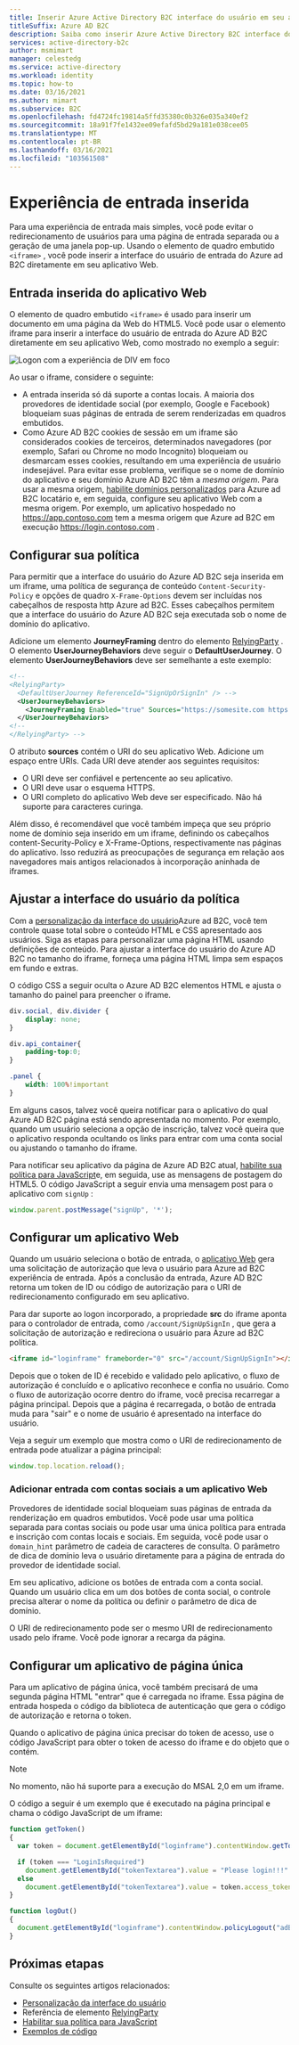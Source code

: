 ```yaml
---
title: Inserir Azure Active Directory B2C interface do usuário em seu aplicativo com uma política personalizada
titleSuffix: Azure AD B2C
description: Saiba como inserir Azure Active Directory B2C interface do usuário em seu aplicativo com uma política personalizada
services: active-directory-b2c
author: msmimart
manager: celestedg
ms.service: active-directory
ms.workload: identity
ms.topic: how-to
ms.date: 03/16/2021
ms.author: mimart
ms.subservice: B2C
ms.openlocfilehash: fd4724fc19814a5ffd35380c0b326e035a340ef2
ms.sourcegitcommit: 18a91f7fe1432ee09efafd5bd29a181e038cee05
ms.translationtype: MT
ms.contentlocale: pt-BR
ms.lasthandoff: 03/16/2021
ms.locfileid: "103561508"
---
```

# <a name="embedded-sign-in-experience"></a>Experiência de entrada inserida

Para uma experiência de entrada mais simples, você pode evitar o redirecionamento de usuários para uma página de entrada separada ou a geração de uma janela pop-up. Usando o elemento de quadro embutido `<iframe>` , você pode inserir a interface do usuário de entrada do Azure ad B2C diretamente em seu aplicativo Web.

## <a name="web-application-embedded-sign-in"></a>Entrada inserida do aplicativo Web

O elemento de quadro embutido `<iframe>` é usado para inserir um documento em uma página da Web do HTML5. Você pode usar o elemento iframe para inserir a interface do usuário de entrada do Azure AD B2C diretamente em seu aplicativo Web, como mostrado no exemplo a seguir:

![Logon com a experiência de DIV em foco](media/embedded-login/login-hovering.png)

Ao usar o iframe, considere o seguinte:

- A entrada inserida só dá suporte a contas locais. A maioria dos provedores de identidade social (por exemplo, Google e Facebook) bloqueiam suas páginas de entrada de serem renderizadas em quadros embutidos.
- Como Azure AD B2C cookies de sessão em um iframe são considerados cookies de terceiros, determinados navegadores (por exemplo, Safari ou Chrome no modo Incognito) bloqueiam ou desmarcam esses cookies, resultando em uma experiência de usuário indesejável. Para evitar esse problema, verifique se o nome de domínio do aplicativo e seu domínio Azure AD B2C têm a *mesma origem*. Para usar a mesma origem, [habilite domínios personalizados](custom-domain.md) para Azure ad B2C locatário e, em seguida, configure seu aplicativo Web com a mesma origem. Por exemplo, um aplicativo hospedado no https://app.contoso.com tem a mesma origem que Azure ad B2C em execução https://login.contoso.com .
 
## <a name="configure-your-policy"></a>Configurar sua política

Para permitir que a interface do usuário do Azure AD B2C seja inserida em um iframe, uma política de segurança de conteúdo `Content-Security-Policy` e opções de quadro `X-Frame-Options` devem ser incluídas nos cabeçalhos de resposta http Azure ad B2C. Esses cabeçalhos permitem que a interface do usuário do Azure AD B2C seja executada sob o nome de domínio do aplicativo.

Adicione um elemento **JourneyFraming** dentro do elemento [RelyingParty](relyingparty.md) .  O elemento **UserJourneyBehaviors** deve seguir o **DefaultUserJourney**. O elemento **UserJourneyBehaviors** deve ser semelhante a este exemplo:

```xml
<!--
<RelyingParty>
  <DefaultUserJourney ReferenceId="SignUpOrSignIn" /> -->
  <UserJourneyBehaviors> 
    <JourneyFraming Enabled="true" Sources="https://somesite.com https://anothersite.com" /> 
  </UserJourneyBehaviors>
<!--
</RelyingParty> -->
```

O atributo **sources** contém o URI do seu aplicativo Web. Adicione um espaço entre URIs. Cada URI deve atender aos seguintes requisitos:

- O URI deve ser confiável e pertencente ao seu aplicativo.
- O URI deve usar o esquema HTTPS.  
- O URI completo do aplicativo Web deve ser especificado. Não há suporte para caracteres curinga.

Além disso, é recomendável que você também impeça que seu próprio nome de domínio seja inserido em um iframe, definindo os cabeçalhos content-Security-Policy e X-Frame-Options, respectivamente nas páginas do aplicativo. Isso reduzirá as preocupações de segurança em relação aos navegadores mais antigos relacionados à incorporação aninhada de iframes.

## <a name="adjust-policy-user-interface"></a>Ajustar a interface do usuário da política

Com a [personalização da interface do usuário](customize-ui.md)Azure ad B2C, você tem controle quase total sobre o conteúdo HTML e CSS apresentado aos usuários. Siga as etapas para personalizar uma página HTML usando definições de conteúdo. Para ajustar a interface do usuário do Azure AD B2C no tamanho do iframe, forneça uma página HTML limpa sem espaços em fundo e extras.  

O código CSS a seguir oculta o Azure AD B2C elementos HTML e ajusta o tamanho do painel para preencher o iframe.

```css
div.social, div.divider {
    display: none;
}

div.api_container{
    padding-top:0;
}

.panel {
    width: 100%!important
}
```

Em alguns casos, talvez você queira notificar para o aplicativo do qual Azure AD B2C página está sendo apresentada no momento. Por exemplo, quando um usuário seleciona a opção de inscrição, talvez você queira que o aplicativo responda ocultando os links para entrar com uma conta social ou ajustando o tamanho do iframe.

Para notificar seu aplicativo da página de Azure AD B2C atual, [habilite sua política para JavaScript](javascript-samples.md)e, em seguida, use as mensagens de postagem do HTML5. O código JavaScript a seguir envia uma mensagem post para o aplicativo com `signUp` :

```javascript
window.parent.postMessage("signUp", '*');
```

## <a name="configure-a-web-application"></a>Configurar um aplicativo Web

Quando um usuário seleciona o botão de entrada, o [aplicativo Web](code-samples.md#web-apps-and-apis) gera uma solicitação de autorização que leva o usuário para Azure ad B2C experiência de entrada. Após a conclusão da entrada, Azure AD B2C retorna um token de ID ou código de autorização para o URI de redirecionamento configurado em seu aplicativo.

Para dar suporte ao logon incorporado, a propriedade **src** do iframe aponta para o controlador de entrada, como `/account/SignUpSignIn` , que gera a solicitação de autorização e redireciona o usuário para Azure ad B2C política.

```html
<iframe id="loginframe" frameborder="0" src="/account/SignUpSignIn"></iframe>
``` 

Depois que o token de ID é recebido e validado pelo aplicativo, o fluxo de autorização é concluído e o aplicativo reconhece e confia no usuário. Como o fluxo de autorização ocorre dentro do iframe, você precisa recarregar a página principal. Depois que a página é recarregada, o botão de entrada muda para "sair" e o nome de usuário é apresentado na interface do usuário.  

Veja a seguir um exemplo que mostra como o URI de redirecionamento de entrada pode atualizar a página principal:

```javascript
window.top.location.reload();
```

### <a name="add-sign-in-with-social-accounts-to-a-web-app"></a>Adicionar entrada com contas sociais a um aplicativo Web

Provedores de identidade social bloqueiam suas páginas de entrada da renderização em quadros embutidos. Você pode usar uma política separada para contas sociais ou pode usar uma única política para entrada e inscrição com contas locais e sociais. Em seguida, você pode usar o `domain_hint` parâmetro de cadeia de caracteres de consulta. O parâmetro de dica de domínio leva o usuário diretamente para a página de entrada do provedor de identidade social.

Em seu aplicativo, adicione os botões de entrada com a conta social. Quando um usuário clica em um dos botões de conta social, o controle precisa alterar o nome da política ou definir o parâmetro de dica de domínio.

<!-- TBD: add a diagram -->

O URI de redirecionamento pode ser o mesmo URI de redirecionamento usado pelo iframe. Você pode ignorar a recarga da página.

## <a name="configure-a-single-page-application"></a>Configurar um aplicativo de página única

Para um aplicativo de página única, você também precisará de uma segunda página HTML "entrar" que é carregada no iframe. Essa página de entrada hospeda o código da biblioteca de autenticação que gera o código de autorização e retorna o token.

Quando o aplicativo de página única precisar do token de acesso, use o código JavaScript para obter o token de acesso do iframe e do objeto que o contém.

> [!NOTE]
> No momento, não há suporte para a execução do MSAL 2,0 em um iframe.

O código a seguir é um exemplo que é executado na página principal e chama o código JavaScript de um iframe:

```javascript
function getToken()
{
  var token = document.getElementById("loginframe").contentWindow.getToken("adB2CSignInSignUp");

  if (token === "LoginIsRequired")
    document.getElementById("tokenTextarea").value = "Please login!!!"
  else
    document.getElementById("tokenTextarea").value = token.access_token;
}

function logOut()
{
  document.getElementById("loginframe").contentWindow.policyLogout("adB2CSignInSignUp", "B2C_1A_SignUpOrSignIn");
}
```

## <a name="next-steps"></a>Próximas etapas

Consulte os seguintes artigos relacionados:

- [Personalização da interface do usuário](customize-ui.md)
- Referência de elemento [RelyingParty](relyingparty.md)
- [Habilitar sua política para JavaScript](javascript-samples.md)
- [Exemplos de código](code-samples.md)
